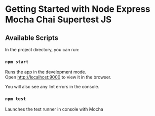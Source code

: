 # Getting Started with Node Express Mocha Chai Supertest  JS

## Available Scripts

In the project directory, you can run:

### `npm start`

Runs the app in the development mode.\
Open [http://localhost:9000](http://localhost:9000) to view it in the browser.

You will also see any lint errors in the console.

### `npm test`

Launches the test runner in console with Mocha